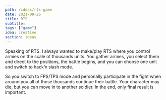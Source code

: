 ```yaml
---
path: /ideas/rts-game
date: 2021-09-26
title: RTS
subtitle: 
tags: ["game"]
idea: creative
section: ideas
---
```


Speaking of RTS. I always wanted to make/play RTS where you control armies on the scale of thousands units. You gather armies, you select them and direct to the positions, the battle begins, and you can choose one unit and switch to hack’n slash mode.

So you switch to FPS/TPS mode and personally participate in the fight when around you all of those thousands continue their battle. Your character may die, but you can move in to another soldier. In the end, only final result is important.